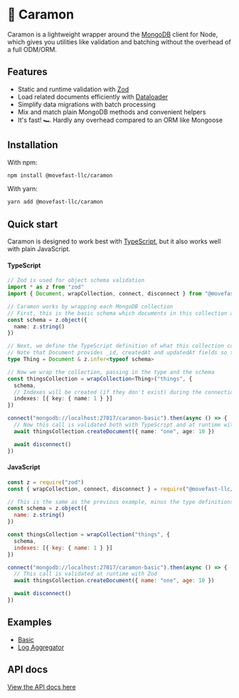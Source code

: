 # 🍮 Caramon

Caramon is a lightweight wrapper around the [MongoDB](https://www.mongodb.org/) client for Node,
which gives you utilities like validation and batching without the overhead of a full ODM/ORM.

## Features

- Static and runtime validation with [Zod](https://github.com/vriad/zod)
- Load related documents efficiently with [Dataloader](https://github.com/graphql/dataloader)
- Simplify data migrations with batch processing
- Mix and match plain MongoDB methods and convenient helpers
- It's fast! 🏎 Hardly any overhead compared to an ORM like Mongoose

## Installation

With npm:

```sh
npm install @movefast-llc/caramon
```

With yarn:

```sh
yarn add @movefast-llc/caramon
```

## Quick start

Caramon is designed to work best with [TypeScript](https://www.typescriptlang.org/), but it also
works well with plain JavaScript.

<!-- tabs:start -->

#### **TypeScript**

```typescript
// Zod is used for object schema validation
import * as z from "zod"
import { Document, wrapCollection, connect, disconnect } from "@movefast-llc/caramon"

// Caramon works by wrapping each MongoDB collection
// First, this is the basic schema which documents in this collection are expected to follow
const schema = z.object({
  name: z.string()
})

// Next, we define the TypeScript definition of what this collection contains
// Note that Document provides _id, createdAt and updatedAt fields so the schema doesn't need to include these
type Thing = Document & z.infer<typeof schema>

// Now we wrap the collection, passing in the type and the schema
const thingsCollection = wrapCollection<Thing>("things", {
  schema,
  // Indexes will be created (if they don't exist) during the connection process
  indexes: [{ key: { name: 1 } }]
})

connect("mongodb://localhost:27017/caramon-basic").then(async () => {
  // Now this call is validated both with TypeScript and at runtime with Zod
  await thingsCollection.createDocument({ name: "one", age: 10 })

  await disconnect()
})
```

#### **JavaScript**

```js
const z = require("zod")
const { wrapCollection, connect, disconnect } = require("@movefast-llc/caramon")

// This is the same as the previous example, minus the type definitions
const schema = z.object({
  name: z.string()
})

const thingsCollection = wrapCollection("things", {
  schema,
  indexes: [{ key: { name: 1 } }]
})

connect("mongodb://localhost:27017/caramon-basic").then(async () => {
  // This call is validated at runtime with Zod
  await thingsCollection.createDocument({ name: "one", age: 10 })

  await disconnect()
})
```

<!-- tabs:end -->

## Examples

- [Basic](https://github.com/movefast-llc/caramon/tree/master/examples/basic)
- [Log Aggregator](https://github.com/movefast-llc/caramon/tree/master/examples/log-aggregator)

## API docs

[View the API docs here](/api)
